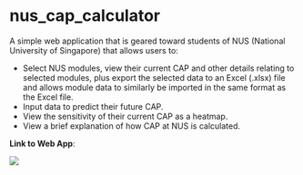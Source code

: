 # nus_cap_calculator

A simple web application that is geared toward students of NUS (National University of Singapore) that allows users to:
- Select NUS modules, view their current CAP and other details relating to selected modules, plus export the selected data to an Excel (.xlsx) file and allows module data to similarly be imported in the same format as the Excel file.
- Input data to predict their future CAP.
- View the sensitivity of their current CAP as a heatmap.
- View a brief explanation of how CAP at NUS is calculated.

**Link to Web App**:

[<img src="https://static.streamlit.io/badges/streamlit_badge_black_white.svg">](<https://nus-cap.streamlit.app>)


